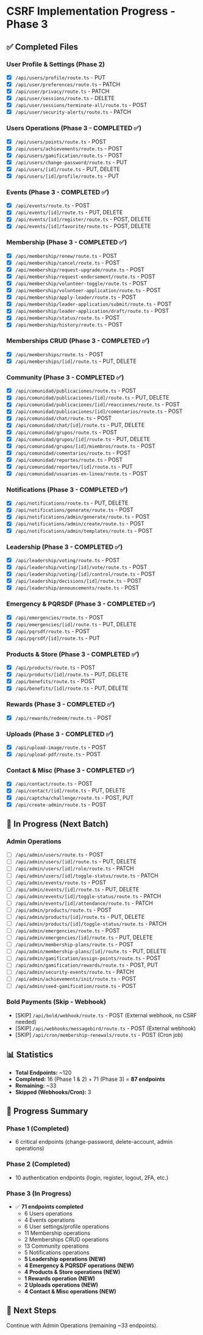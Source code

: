# CSRF Implementation Progress - Phase 3

## ✅ Completed Files

### User Profile & Settings (Phase 2)
- [x] `/api/users/profile/route.ts` - PUT
- [x] `/api/user/preferences/route.ts` - PATCH
- [x] `/api/user/privacy/route.ts` - PATCH
- [x] `/api/user/sessions/route.ts` - DELETE
- [x] `/api/user/sessions/terminate-all/route.ts` - POST
- [x] `/api/user/security-alerts/route.ts` - PATCH

### Users Operations (Phase 3 - COMPLETED ✅)
- [x] `/api/users/points/route.ts` - POST
- [x] `/api/users/achievements/route.ts` - POST
- [x] `/api/users/gamification/route.ts` - POST
- [x] `/api/users/change-password/route.ts` - PUT
- [x] `/api/users/[id]/route.ts` - PUT, DELETE
- [x] `/api/users/[id]/profile/route.ts` - PUT

### Events (Phase 3 - COMPLETED ✅)
- [x] `/api/events/route.ts` - POST
- [x] `/api/events/[id]/route.ts` - PUT, DELETE
- [x] `/api/events/[id]/register/route.ts` - POST, DELETE
- [x] `/api/events/[id]/favorite/route.ts` - POST, DELETE

### Membership (Phase 3 - COMPLETED ✅)
- [x] `/api/membership/renew/route.ts` - POST
- [x] `/api/membership/cancel/route.ts` - POST
- [x] `/api/membership/request-upgrade/route.ts` - POST
- [x] `/api/membership/request-endorsement/route.ts` - POST
- [x] `/api/membership/volunteer-toggle/route.ts` - POST
- [x] `/api/membership/volunteer-application/route.ts` - POST
- [x] `/api/membership/apply-leader/route.ts` - POST
- [x] `/api/membership/leader-application/submit/route.ts` - POST
- [x] `/api/membership/leader-application/draft/route.ts` - POST
- [x] `/api/membership/status/route.ts` - POST
- [x] `/api/membership/history/route.ts` - POST

### Memberships CRUD (Phase 3 - COMPLETED ✅)
- [x] `/api/memberships/route.ts` - POST
- [x] `/api/memberships/[id]/route.ts` - PUT, DELETE

### Community (Phase 3 - COMPLETED ✅)
- [x] `/api/comunidad/publicaciones/route.ts` - POST
- [x] `/api/comunidad/publicaciones/[id]/route.ts` - PUT, DELETE
- [x] `/api/comunidad/publicaciones/[id]/reacciones/route.ts` - POST
- [x] `/api/comunidad/publicaciones/[id]/comentarios/route.ts` - POST
- [x] `/api/comunidad/chat/route.ts` - POST
- [x] `/api/comunidad/chat/[id]/route.ts` - PUT, DELETE
- [x] `/api/comunidad/grupos/route.ts` - POST
- [x] `/api/comunidad/grupos/[id]/route.ts` - PUT, DELETE
- [x] `/api/comunidad/grupos/[id]/miembros/route.ts` - POST
- [x] `/api/comunidad/comentarios/route.ts` - POST
- [x] `/api/comunidad/reportes/route.ts` - POST
- [x] `/api/comunidad/reportes/[id]/route.ts` - PUT
- [x] `/api/comunidad/usuarios-en-linea/route.ts` - POST

### Notifications (Phase 3 - COMPLETED ✅)
- [x] `/api/notifications/route.ts` - PUT, DELETE
- [x] `/api/notifications/generate/route.ts` - POST
- [x] `/api/notifications/admin/generate/route.ts` - POST
- [x] `/api/notifications/admin/create/route.ts` - POST
- [x] `/api/notifications/admin/templates/route.ts` - POST

### Leadership (Phase 3 - COMPLETED ✅)
- [x] `/api/leadership/voting/route.ts` - POST
- [x] `/api/leadership/voting/[id]/vote/route.ts` - POST
- [x] `/api/leadership/voting/[id]/control/route.ts` - POST
- [x] `/api/leadership/decisions/[id]/route.ts` - POST
- [x] `/api/leadership/announcements/route.ts` - POST

### Emergency & PQRSDF (Phase 3 - COMPLETED ✅)
- [x] `/api/emergencies/route.ts` - POST
- [x] `/api/emergencies/[id]/route.ts` - PUT, DELETE
- [x] `/api/pqrsdf/route.ts` - POST
- [x] `/api/pqrsdf/[id]/route.ts` - PUT

### Products & Store (Phase 3 - COMPLETED ✅)
- [x] `/api/products/route.ts` - POST
- [x] `/api/products/[id]/route.ts` - PUT, DELETE
- [x] `/api/benefits/route.ts` - POST
- [x] `/api/benefits/[id]/route.ts` - PUT, DELETE

### Rewards (Phase 3 - COMPLETED ✅)
- [x] `/api/rewards/redeem/route.ts` - POST

### Uploads (Phase 3 - COMPLETED ✅)
- [x] `/api/upload-image/route.ts` - POST
- [x] `/api/upload-pdf/route.ts` - POST

### Contact & Misc (Phase 3 - COMPLETED ✅)
- [x] `/api/contact/route.ts` - POST
- [x] `/api/contact/[id]/route.ts` - PUT, DELETE
- [x] `/api/captcha/challenge/route.ts` - POST, PUT
- [x] `/api/create-admin/route.ts` - POST

## 🔄 In Progress (Next Batch)

### Admin Operations
- [ ] `/api/admin/users/route.ts` - POST
- [ ] `/api/admin/users/[id]/route.ts` - PUT, DELETE
- [ ] `/api/admin/users/[id]/role/route.ts` - PATCH
- [ ] `/api/admin/users/[id]/toggle-status/route.ts` - PATCH
- [ ] `/api/admin/events/route.ts` - POST
- [ ] `/api/admin/events/[id]/route.ts` - PUT, DELETE
- [ ] `/api/admin/events/[id]/toggle-status/route.ts` - PATCH
- [ ] `/api/admin/events/[id]/attendance/route.ts` - PATCH
- [ ] `/api/admin/products/route.ts` - POST
- [ ] `/api/admin/products/[id]/route.ts` - PUT, DELETE
- [ ] `/api/admin/products/[id]/toggle-status/route.ts` - PATCH
- [ ] `/api/admin/emergencies/route.ts` - POST
- [ ] `/api/admin/emergencies/[id]/route.ts` - PUT, DELETE
- [ ] `/api/admin/membership-plans/route.ts` - POST
- [ ] `/api/admin/membership-plans/[id]/route.ts` - PUT, DELETE
- [ ] `/api/admin/gamification/assign-points/route.ts` - POST
- [ ] `/api/admin/gamification/rewards/route.ts` - POST, PUT
- [ ] `/api/admin/security-events/route.ts` - PATCH
- [ ] `/api/admin/achievements/init/route.ts` - POST
- [ ] `/api/admin/seed-gamification/route.ts` - POST

### Bold Payments (Skip - Webhook)
- [SKIP] `/api/bold/webhook/route.ts` - POST (External webhook, no CSRF needed)
- [SKIP] `/api/webhooks/messagebird/route.ts` - POST (External webhook)
- [SKIP] `/api/cron/membership-renewals/route.ts` - POST (Cron job)

## 📊 Statistics
- **Total Endpoints:** ~120
- **Completed:** 16 (Phase 1 & 2) + 71 (Phase 3) = **87 endpoints**
- **Remaining:** ~33
- **Skipped (Webhooks/Cron):** 3

## 🎯 Progress Summary

### Phase 1 (Completed)
- 6 critical endpoints (change-password, delete-account, admin operations)

### Phase 2 (Completed)
- 10 authentication endpoints (login, register, logout, 2FA, etc.)

### Phase 3 (In Progress)
- ✅ **71 endpoints completed**
  - 6 Users operations
  - 4 Events operations
  - 6 User settings/profile operations
  - 11 Membership operations
  - 2 Memberships CRUD operations
  - 13 Community operations
  - 5 Notifications operations
  - **5 Leadership operations (NEW)**
  - **4 Emergency & PQRSDF operations (NEW)**
  - **4 Products & Store operations (NEW)**
  - **1 Rewards operation (NEW)**
  - **2 Uploads operations (NEW)**
  - **4 Contact & Misc operations (NEW)**

## 🚀 Next Steps
Continue with Admin Operations (remaining ~33 endpoints).
